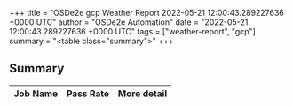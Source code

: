 +++
title = "OSDe2e gcp Weather Report 2022-05-21 12:00:43.289227636 +0000 UTC"
author = "OSDe2e Automation"
date = "2022-05-21 12:00:43.289227636 +0000 UTC"
tags = ["weather-report", "gcp"]
summary = "<table class=\"summary\"></table>"
+++
## Summary

| Job Name | Pass Rate | More detail |
|----------|-----------|-------------|





